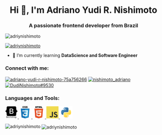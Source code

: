 <h1 align="center">Hi 👋, I'm Adriano Yudi R. Nishimoto</h1>
<h3 align="center">A passionate frontend developer from Brazil</h3>

<p align="left"> <img src="https://komarev.com/ghpvc/?username=adriynishimoto&label=Profile%20views&color=0e75b6&style=flat" alt="adriynishimoto" /> </p>

<p align="left"> <a href="https://github.com/ryo-ma/github-profile-trophy"><img src="https://github-profile-trophy.vercel.app/?username=adriynishimoto" alt="adriynishimoto" /></a> </p>

- 🌱 I’m currently learning **DataScience and Software Engineer**

<h3 align="left">Connect with me:</h3>
<p align="left">
<a href="https://linkedin.com/in/adriano-yudi-r-nishimoto-75a756266" target="blank"><img align="center" src="https://raw.githubusercontent.com/rahuldkjain/github-profile-readme-generator/master/src/images/icons/Social/linked-in-alt.svg" alt="adriano-yudi-r-nishimoto-75a756266" height="30" width="40" /></a>
<a href="https://instagram.com/nishimoto_adriano" target="blank"><img align="center" src="https://raw.githubusercontent.com/rahuldkjain/github-profile-readme-generator/master/src/images/icons/Social/instagram.svg" alt="nishimoto_adriano" height="30" width="40" /></a>
<a href="https://discord.gg/DudiNishimoto#9530" target="blank"><img align="center" src="https://raw.githubusercontent.com/rahuldkjain/github-profile-readme-generator/master/src/images/icons/Social/discord.svg" alt="DudiNishimoto#9530" height="30" width="40" /></a>
</p>

<h3 align="left">Languages and Tools:</h3>
<p align="left"> <a href="https://getbootstrap.com" target="_blank" rel="noreferrer"> <img src="https://raw.githubusercontent.com/devicons/devicon/master/icons/bootstrap/bootstrap-plain-wordmark.svg" alt="bootstrap" width="40" height="40"/> </a> <a href="https://www.w3schools.com/css/" target="_blank" rel="noreferrer"> <img src="https://raw.githubusercontent.com/devicons/devicon/master/icons/css3/css3-original-wordmark.svg" alt="css3" width="40" height="40"/> </a> <a href="https://www.w3.org/html/" target="_blank" rel="noreferrer"> <img src="https://raw.githubusercontent.com/devicons/devicon/master/icons/html5/html5-original-wordmark.svg" alt="html5" width="40" height="40"/> </a> <a href="https://developer.mozilla.org/en-US/docs/Web/JavaScript" target="_blank" rel="noreferrer"> <img src="https://raw.githubusercontent.com/devicons/devicon/master/icons/javascript/javascript-original.svg" alt="javascript" width="40" height="40"/> </a> <a href="https://www.python.org" target="_blank" rel="noreferrer"> <img src="https://raw.githubusercontent.com/devicons/devicon/master/icons/python/python-original.svg" alt="python" width="40" height="40"/> </a> </p>

<p><img align="left" src="https://github-readme-stats.vercel.app/api/top-langs?username=adriynishimoto&show_icons=true&locale=en&layout=compact" alt="adriynishimoto" /></p>

<p>&nbsp;<img align="center" src="https://github-readme-stats.vercel.app/api?username=adriynishimoto&show_icons=true&locale=en" alt="adriynishimoto" /></p>
